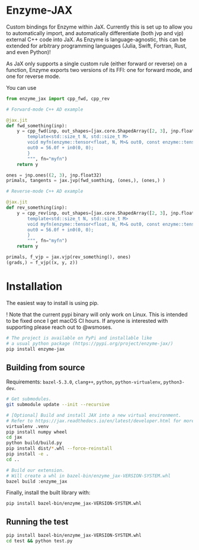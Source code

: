 # Enzyme-JAX

Custom bindings for Enzyme within JaX. Currently this is set up to allow you
to automatically import, and automatically differentiate (both jvp and vjp)
external C++ code into JaX. As Enzyme is language-agnostic, this can be extended
for arbitrary programming languages (Julia, Swift, Fortran, Rust, and even Python)!

As JaX only supports a single custom rule (either forward or reverse) on a function,
Enzyme exports two versions of its FFI: one for forward mode, and one for reverse mode.

You can use 

```python
from enzyme_jax import cpp_fwd, cpp_rev

# Forward-mode C++ AD example

@jax.jit
def fwd_something(inp):
    y = cpp_fwd(inp, out_shapes=[jax.core.ShapedArray([2, 3], jnp.float32)], source="""
        template<std::size_t N, std::size_t M>
        void myfn(enzyme::tensor<float, N, M>& out0, const enzyme::tensor<float, N, M>& in0) {
        out0 = 56.0f + in0(0, 0);
        }
        """, fn="myfn")
    return y

ones = jnp.ones((2, 3), jnp.float32)
primals, tangents = jax.jvp(fwd_somthing, (ones,), (ones,) )

# Reverse-mode C++ AD example

@jax.jit
def rev_something(inp):
    y = cpp_rev(inp, out_shapes=[jax.core.ShapedArray([2, 3], jnp.float32)], source="""
        template<std::size_t N, std::size_t M>
        void myfn(enzyme::tensor<float, N, M>& out0, const enzyme::tensor<float, N, M>& in0) {
        out0 = 56.0f + in0(0, 0);
        }
        """, fn="myfn")
    return y

primals, f_vjp = jax.vjp(rev_something(), ones)
(grads,) = f_vjp((x, y, z))
```

# Installation

The easiest way to install is using pip.

! Note that the current pypi binary will only work on Linux. This is intended to be fixed once I get macOS CI hours. If anyone is interested with supporting please reach out to @wsmoses.

```bash
# The project is available on PyPi and installable like
# a usual python package (https://pypi.org/project/enzyme-jax/)
pip install enzyme-jax
```

## Building from source

Requirements: `bazel-5.3.0`, `clang++`, `python`, `python-virtualenv`,
`python3-dev`.

```sh
# Get submodules.
git submodule update --init --recursive

# [Optional] Build and install JAX into a new virtual environment.
# Refer to https://jax.readthedocs.io/en/latest/developer.html for more details.
virtualenv .venv
pip install numpy wheel
cd jax
python build/build.py
pip install dist/*.whl --force-reinstall
pip install -e .
cd ..

# Build our extension.
# Will create a whl in bazel-bin/enzyme_jax-VERSION-SYSTEM.whl
bazel build :enzyme_jax
```

Finally, install the built library with:
```
pip install bazel-bin/enzyme_jax-VERSION-SYSTEM.whl
```

## Running the test

```sh
pip install bazel-bin/enzyme_jax-VERSION-SYSTEM.whl
cd test && python test.py
```
